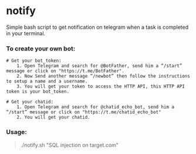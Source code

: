 # notify

Simple bash script to get notification on telegram when a task is completed in your terminal.

### To create your own bot:
	# Get your bot_token:
		1. Open Telegram and search for @BotFather, send him a “/start” message or click on "https://t.me/BotFather".
		2. Now Send another message “/newbot” then follow the instructions to setup a name and a username.
		3. You will get your token to access the HTTP API, this HTTP API token is your bot_token.
	
	# Get your chatid:
		1. Open Telegram and search for @chatid_echo_bot, send him a “/start” message or click on "https://t.me/chatid_echo_bot"
		2. You will get your chatid.



### Usage: 

> ./notify.sh "SQL injection on target.com"
